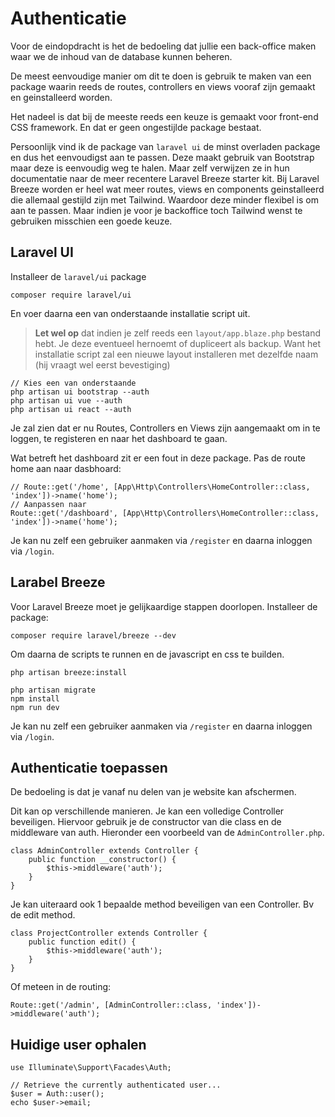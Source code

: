 # Authenticatie

Voor de eindopdracht is het de bedoeling dat jullie een back-office maken waar we de inhoud van de database kunnen beheren.

De meest eenvoudige manier om dit te doen is gebruik te maken van een package waarin reeds de routes, controllers en views vooraf zijn gemaakt en geinstalleerd worden.

Het nadeel is dat bij de meeste reeds een keuze is gemaakt voor front-end CSS framework. En dat er geen ongestijlde package bestaat.

Persoonlijk vind ik de package van `laravel ui` de minst overladen package en dus het eenvoudigst aan te passen. Deze maakt gebruik van Bootstrap maar deze is eenvoudig weg te halen. Maar zelf verwijzen ze in hun documentatie naar de meer recentere Laravel Breeze starter kit. Bij Laravel Breeze worden er heel wat meer routes, views en components geinstalleerd die allemaal gestijld zijn met Tailwind. Waardoor deze minder flexibel is om aan te passen. Maar indien je voor je backoffice toch Tailwind wenst te gebruiken misschien een goede keuze.

## Laravel UI

Installeer de `laravel/ui` package

```
composer require laravel/ui
```

En voer daarna een van onderstaande installatie script uit. 

> **Let wel op** dat indien je zelf reeds een `layout/app.blaze.php` bestand hebt. Je deze eventueel hernoemt of dupliceert als backup. Want het installatie script zal een nieuwe layout installeren met dezelfde naam (hij vraagt wel eerst bevestiging)

```
// Kies een van onderstaande
php artisan ui bootstrap --auth
php artisan ui vue --auth
php artisan ui react --auth
```

Je zal zien dat er nu Routes, Controllers en Views zijn aangemaakt om in te loggen, te registeren en naar het dashboard te gaan.

Wat betreft het dashboard zit er een fout in deze package. Pas de route home aan naar dasbhoard:

```
// Route::get('/home', [App\Http\Controllers\HomeController::class, 'index'])->name('home');
// Aanpassen naar
Route::get('/dashboard', [App\Http\Controllers\HomeController::class, 'index'])->name('home');
```

Je kan nu zelf een gebruiker aanmaken via `/register` en daarna inloggen via `/login`.

## Larabel Breeze

Voor Laravel Breeze moet je gelijkaardige stappen doorlopen. Installeer de package:

```
composer require laravel/breeze --dev
```

Om daarna de scripts te runnen en de javascript en css te builden.

```
php artisan breeze:install
 
php artisan migrate
npm install
npm run dev
```

Je kan nu zelf een gebruiker aanmaken via `/register` en daarna inloggen via `/login`.

## Authenticatie toepassen

De bedoeling is dat je vanaf nu delen van je website kan afschermen.

Dit kan op verschillende manieren. Je kan een volledige Controller beveiligen. Hiervoor gebruik je de constructor van die class en de middleware van auth. Hieronder een voorbeeld van de `AdminController.php`.

```
class AdminController extends Controller {
    public function __constructor() {
        $this->middleware('auth');
    }
}
```

Je kan uiteraard ook 1 bepaalde method beveiligen van een Controller. Bv de edit method.

```
class ProjectController extends Controller {
    public function edit() {
        $this->middleware('auth');
    }
}
```

Of meteen in de routing:

```
Route::get('/admin', [AdminController::class, 'index'])->middleware('auth');
```

## Huidige user ophalen

```
use Illuminate\Support\Facades\Auth;
 
// Retrieve the currently authenticated user...
$user = Auth::user();
echo $user->email;
```
